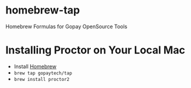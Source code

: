 # homebrew-tap

Homebrew Formulas for Gopay OpenSource Tools

# Installing Proctor on Your Local Mac

* Install [Homebrew](https://docs.brew.sh/Installation)
* `brew tap gopaytech/tap`
* `brew install proctor2`
